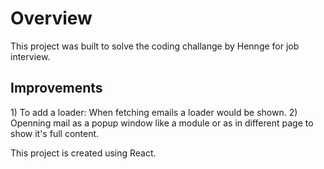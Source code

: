 <h1>Overview</h1>
This project was built to solve the coding challange by Hennge for job interview.

<h2>Improvements</h2>
1) To add a loader: When fetching emails a loader would be shown.
2) Openning mail as a popup window like a module or as in different page to show it's full content.


This project is created using React.

